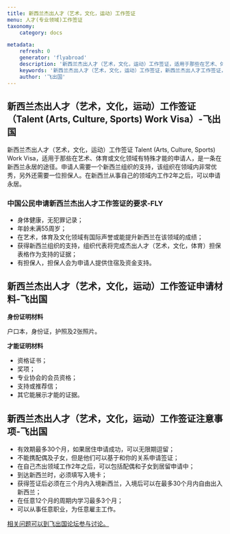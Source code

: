 ```yaml
---
title: 新西兰杰出人才（艺术，文化，运动）工作签证
menu: 人才(专业领域)工作签证
taxonomy:
    category: docs

metadata:
    refresh: 0
    generator: 'flyabroad'
    description: '新西兰杰出人才（艺术，文化，运动）工作签证，适用于那些在艺术、体育或文化领域有特殊才能的申请人，是一条在新西兰永居的途径。申请人需要一个新西兰组织的支持，该组织在领域内非常优秀，另外还需要一位担保人。在新西兰从事自己的领域内工作2年之后，可以申请永居。'
    keywords: '新西兰杰出人才（艺术，文化，运动）工作签证，新西兰杰出人才工作签证，新西兰杰出人才签证'
    author: '飞出国'
---
```


## 新西兰杰出人才（艺术，文化，运动）工作签证（Talent (Arts, Culture, Sports) Work Visa）-飞出国

新西兰杰出人才（艺术，文化，运动）工作签证 Talent (Arts, Culture, Sports) Work Visa，适用于那些在艺术、体育或文化领域有特殊才能的申请人，是一条在新西兰永居的途径。申请人需要一个新西兰组织的支持，该组织在领域内非常优秀，另外还需要一位担保人。在新西兰从事自己的领域内工作2年之后，可以申请永居。

### 中国公民申请新西兰杰出人才工作签证的要求-FLY

* 身体健康，无犯罪记录；
* 年龄未满55周岁；
* 在艺术，体育及文化领域有国际声誉或能提升新西兰在该领域的成绩；
* 获得新西兰组织的支持，组织代表将完成杰出人才（艺术，文化，体育）担保表格作为支持的证据；
* 有担保人，担保人会为申请人提供住宿及资金支持。

## 新西兰杰出人才（艺术，文化，运动）工作签证申请材料-飞出国

**身份证明材料**

户口本，身份证，护照及2张照片。

**才能证明材料**

* 资格证书；
* 奖项；
* 专业协会的会员资格；
* 支持或推荐信；
* 其它能展示才能的证据。

## 新西兰杰出人才（艺术，文化，运动）工作签证注意事项-飞出国

* 有效期最多30个月，如果居住申请成功，可以无限期逗留；
* 不能携配偶及子女，但是他们可以基于和你的关系申请签证；
* 在自己杰出领域工作2年之后，可以包括配偶和子女到居留申请中；
* 到达新西兰时，必须填写入境卡；
* 获得签证后必须在三个月内入境新西兰，入境后可以在最多30个月内自由出入新西兰；
* 在任意12个月的周期内学习最多3个月；
* 可以从事任意职业，为任意雇主工作。

[相关问题可以到飞出国论坛参与讨论。](http://bbs.fcgvisa.com/t/4735?target=_blank)